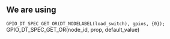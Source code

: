 ## We are using
`GPIO_DT_SPEC_GET_OR(DT_NODELABEL(load_switch), gpios, {0});`
GPIO_DT_SPEC_GET_OR(node_id, prop, default_value)